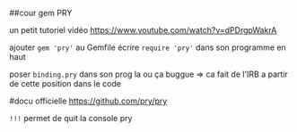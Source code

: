 ##cour gem PRY

un petit tutoriel vidéo
https://www.youtube.com/watch?v=dPDrgpWakrA



ajouter `gem 'pry'` au Gemfile
écrire `require 'pry'` dans son programme en haut

poser `binding.pry` dans son prog la ou ça buggue 
=> ca fait de l'IRB a partir de cette position dans le code


#docu officielle
https://github.com/pry/pry

`!!!` permet de quit la console pry


